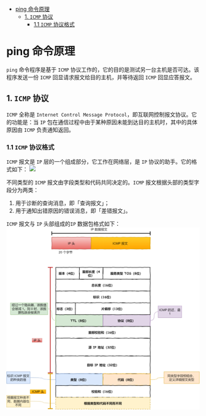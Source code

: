 
- [ping 命令原理](#ping-命令原理)
  - [1. `ICMP` 协议](#1-icmp-协议)
    - [1.1 `ICMP` 协议格式](#11-icmp-协议格式)
# ping 命令原理

`ping` 命令程序是基于 `ICMP` 协议工作的，它的目的是测试另一台主机是否可达。该程序发送一份 `ICMP` 回显请求报文给目的主机，并等待返回 `ICMP` 回显应答报文。

## 1. `ICMP` 协议

`ICMP` 全称是 `Internet Control Message Protocol`，即互联网控制报文协议。它的功能是：当 `IP` 包在通信过程中由于某种原因未能到达目的主机时，其中的具体原因由 `ICMP` 负责通知返回。
### 1.1 `ICMP` 协议格式
`ICMP` 报文是 `IP` 层的一个组成部分，它工作在网络层，是 `IP` 协议的助手。它的格式如下：
![](./pics/icmp.png)

不同类型的 `ICMP` 报文由字段类型和代码共同决定的。`ICMP` 报文根据头部的类型字段分为两类：
1. 用于诊断的查询消息，即「查询报文」；
2. 用于通知出错原因的错误消息，即「差错报文」。

`ICMP` 报文与 `IP` 头部组成的`IP` 数据包格式如下：
![](./pics/ping.png)


